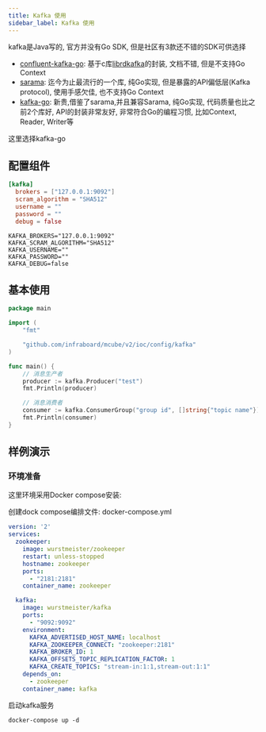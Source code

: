```yaml
---
title: Kafka 使用
sidebar_label: Kafka 使用
---
```


kafka是Java写的, 官方并没有Go SDK, 但是社区有3款还不错的SDK可供选择

+ [confluent-kafka-go](https://github.com/confluentinc/confluent-kafka-go): 基于c库[librdkafka](https://github.com/edenhill/librdkafka)的封装, 文档不错, 但是不支持Go Context
+ [sarama](https://github.com/Shopify/sarama): 迄今为止最流行的一个库, 纯Go实现, 但是暴露的API偏低层(Kafka protocol), 使用手感欠佳, 也不支持Go Context
+ [kafka-go](https://github.com/segmentio/kafka-go): 新贵,借鉴了sarama,并且兼容Sarama, 纯Go实现, 代码质量也比之前2个库好, API的封装非常友好, 非常符合Go的编程习惯, 比如Context, Reader, Writer等

这里选择kafka-go

## 配置组件

```toml tab
[kafka]
  brokers = ["127.0.0.1:9092"]
  scram_algorithm = "SHA512"
  username = ""
  password = ""
  debug = false
```

```env tab
KAFKA_BROKERS="127.0.0.1:9092"
KAFKA_SCRAM_ALGORITHM="SHA512"
KAFKA_USERNAME=""
KAFKA_PASSWORD=""
KAFKA_DEBUG=false
```

## 基本使用

```go
package main

import (
	"fmt"

	"github.com/infraboard/mcube/v2/ioc/config/kafka"
)

func main() {
	// 消息生产者
	producer := kafka.Producer("test")
	fmt.Println(producer)

	// 消息消费者
	consumer := kafka.ConsumerGroup("group id", []string{"topic name"})
	fmt.Println(consumer)
}
```


## 样例演示

### 环境准备

这里环境采用Docker compose安装:

创建dock compose编排文件: docker-compose.yml
```yaml
version: '2'
services:
  zookeeper:
    image: wurstmeister/zookeeper
    restart: unless-stopped
    hostname: zookeeper
    ports:
      - "2181:2181"
    container_name: zookeeper

  kafka:
    image: wurstmeister/kafka
    ports:
      - "9092:9092"
    environment:
      KAFKA_ADVERTISED_HOST_NAME: localhost
      KAFKA_ZOOKEEPER_CONNECT: "zookeeper:2181"
      KAFKA_BROKER_ID: 1
      KAFKA_OFFSETS_TOPIC_REPLICATION_FACTOR: 1
      KAFKA_CREATE_TOPICS: "stream-in:1:1,stream-out:1:1"
    depends_on:
      - zookeeper
    container_name: kafka
```

启动kafka服务

```
docker-compose up -d
```

